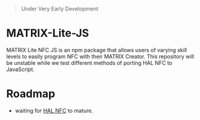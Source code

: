 > Under Very Early Development

# MATRIX-Lite-JS

MATRIX Lite NFC JS is an npm package that allows users of varying skill levels to easily program NFC with their MATRIX Creator. This repository will be unstable while we test different methods of porting HAL NFC to JavaScript.

# Roadmap
- waiting for [HAL NFC](https://github.com/matrix-io/matrix-hal-nfc) to mature.